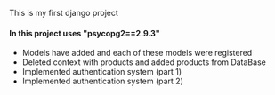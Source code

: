 This is my first django project
#### In this project uses "psycopg2==2.9.3"
* Models have added and each of these models were registered
* Deleted context with products and added products from DataBase
* Implemented authentication system (part 1) 
* Implemented authentication system (part 2)

